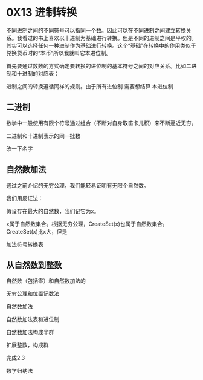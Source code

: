 # 0X13 进制转换

不同进制之间的不同符号可以指同一个数。因此可以在不同进制之间建立转换关系。我看过的书上喜欢以十进制为基础进行转换。但是不同的进制之间是平权的。其实可以选择任何一种进制作为基础进行转换。这个“基础”在转换中的作用类似于兑换货币时的“本币”所以我就叫它本进位制。

首先要通过数数的方式确定要转换的进位制的基本符号之间的对应关系。比如二进制和十进制的对应表：

进制之间的转换遵循同样的规则。由于所有进位制 需要想结算 本进位制

## 二进制

数学中一般使用有限个符号通过组合（不断对自身取笛卡儿积）来不断逼近无穷。

二进制和十进制表示的同一批数


改一下名字




## 自然数加法

通过之前介绍的无穷公理，我们能轻易证明有无限个自然数。

我们用反证法：

假设存在最大的自然数，我们记它为x。

x属于自然数集合。根据无穷公理，CreateSet(x)也属于自然数集合。CreateSet(x)比x大，但是


加法符号转换表


## 从自然数到整数

自然数（包括零）和自然数加法的

无穷公理和位置记数法

自然数加法

自然数加法表和进位制

自然数加法构成半群

扩展整数，构成群


完成2.3

数学归纳法